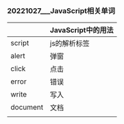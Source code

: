 ### 20221027___JavaScript相关单词

|          | JavaScript中的用法 |
| -------- | ------------------ |
| script   | js的解析标签       |
| alert    | 弹窗               |
| click    | 点击               |
| error    | 错误               |
| write    | 写入               |
| document | 文档               |
|          |                    |

